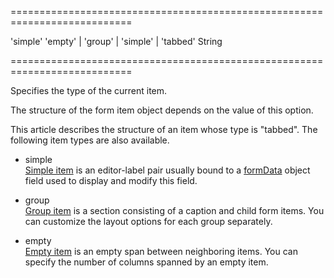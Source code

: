 ===========================================================================
<!--default-->'simple'<!--/default-->
<!--acceptValues-->'empty' | 'group' | 'simple' | 'tabbed'<!--/acceptValues-->
<!--type-->String<!--/type-->
===========================================================================

<!--shortDescription-->
Specifies the type of the current item.
<!--/shortDescription-->

<!--fullDescription-->
The structure of the form item object depends on the value of this option.

This article describes the structure of an item whose type is "tabbed". The following item types are also available.

- simple  
 [Simple item](/Documentation/ApiReference/UI_Widgets/dxForm/Item_Types/SimpleItem/) is an editor-label pair usually bound to a [formData](/Documentation/ApiReference/UI_Widgets/dxForm/Configuration/#formData) object field used to display and modify this field.

- group  
 [Group item](/Documentation/ApiReference/UI_Widgets/dxForm/Item_Types/GroupItem/) is a section consisting of a caption and child form items. You can customize the layout options for each group separately.

- empty  
 [Empty item](/Documentation/ApiReference/UI_Widgets/dxForm/Item_Types/EmptyItem/) is an empty span between neighboring items. You can specify the number of columns spanned by an empty item.
<!--/fullDescription-->